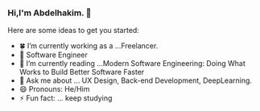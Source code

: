 ### Hi,I'm Abdelhakim. 👋
<!--<img src="https://github.com/HowkMii/Howkmii/blob/master/howkmiz.png">-->


Here are some ideas to get you started:

- 🍀 I’m currently working as a ...Freelancer.
- 💪 Software Engineer
- 🌱 I’m currently reading ...Modern Software Engineering: Doing What Works to Build Better Software Faster
- 💬 Ask me about ... UX Design, Back-end Development, DeepLearning. 
- 😄 Pronouns: He/Him
- ⚡ Fun fact: ... keep studying

<!--
<p align="center">
  - 📫 How to reach me:
</p>
<p align='center'>
<a href="https://www.linkedin.com/in/howkmii/"><img height="26" src="https://github.com/HowkMii/Howkmii/blob/master/linkedin.png"></a>&nbsp;&nbsp;
<a href="https://medium.com/@HowkMii"><img height="26" src="https://github.com/HowkMii/Howkmii/blob/master/medio.png" alt=""></a>&nbsp;&nbsp;
<a href="https://dev.to/howkmii"><img height="25" src="https://github.com/HowkMii/Howkmii/blob/master/dev.png" alt=""></a>&nbsp;&nbsp;
<a href="https://howkmii.netlify.app//"><img height="27" src="https://github.com/HowkMii/Howkmii/blob/master/external.png" alt=""></a>&nbsp;&nbsp;
<a href="https://github.com/HowkMii/email/blob/main/README.md"><img height="22" src="https://github.com/HowkMii/Howkmii/blob/master/mail.png" alt=""></a>
</p>-->
